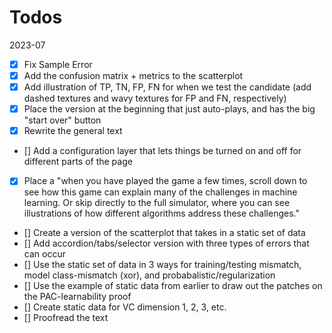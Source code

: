 # Todos

2023-07

- [x] Fix Sample Error
- [x] Add the confusion matrix + metrics to the scatterplot
- [x] Add illustration of TP, TN, FP, FN for when we test the candidate (add dashed textures and wavy textures for FP and FN, respectively)
- [x] Place the version at the beginning that just auto-plays, and has the big "start over" button
- [x] Rewrite the general text
- [] Add a configuration layer that lets things be turned on and off for different parts of the page
- [x] Place a "when you have played the game a few times, scroll down to see how this game can explain many of the challenges in machine learning.  Or skip directly to the full simulator, where you can see illustrations of how different algorithms address these challenges."
- [] Create a version of the scatterplot that takes in a static set of data
- [] Add accordion/tabs/selector version with three types of errors that can occur
- [] Use the static set of data in 3 ways for training/testing mismatch, model class-mismatch (xor), and probabalistic/regularization
- [] Use the example of static data from earlier to draw out the patches on the PAC-learnability proof
- [] Create static data for VC dimension 1, 2, 3, etc.
- [] Proofread the text